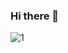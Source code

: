 ### Hi there 👋

![1](https://github.com/G3N3RATION-X/G3N3RATION-X/assets/102898784/192f03f8-05f9-4e56-97ac-703fd8b6ab96)


<!--
**G3N3RATION-X/G3N3RATION-X** is a ✨ _special_ ✨ repository because its `README.md` (this file) appears on your GitHub profile.

Here are some ideas to get you started:

- 🔭 I’m currently working on ...
- 🌱 I’m currently learning ...
- 👯 I’m looking to collaborate on ...
- 🤔 I’m looking for help with ...
- 💬 Ask me about ...
- 📫 How to reach me: ...
- 😄 Pronouns: ...
- ⚡ Fun fact: ...
-->
